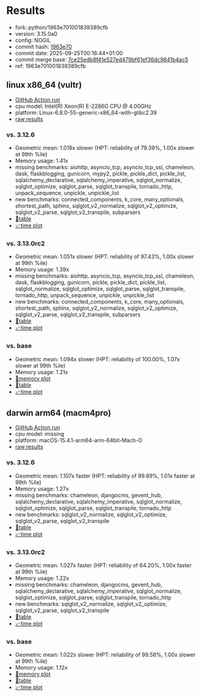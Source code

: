 # Results

- fork: python/1963e701001839389cfb
- version: 3.15.0a0
- config: NOGIL
- commit hash: [1963e70](https://github.com/python/cpython/commit/1963e70)
- commit date: 2025-09-25T00:16:44+01:00
- commit merge base: [7ce25edb8f41e527ed479bf61ef36dc9841b4ac5](https://github.com/python/cpython/commit/7ce25edb8f41e527ed479bf61ef36dc9841b4ac5)
- ref: 1963e701001839389cfb

## linux x86_64 (vultr)

- [GitHub Action run](https://github.com/facebookexperimental/free-threading-benchmarking/actions/runs/17993202013)
- cpu model: Intel(R) Xeon(R) E-2286G CPU @ 4.00GHz
- platform: Linux-6.8.0-55-generic-x86_64-with-glibc2.39
- [raw results](bm-20250925-vultr-x86_64-python-1963e701001839389cfb-3.15.0a0-1963e70.json)

### vs. 3.12.6

- Geometric mean: 1.018x slower (HPT: reliability of 79.39%, 1.00x slower at 99th %ile)
- Memory usage: 1.41x
- missing benchmarks: aiohttp, asyncio_tcp, asyncio_tcp_ssl, chameleon, dask, flaskblogging, gunicorn, mypy2, pickle, pickle_dict, pickle_list, sqlalchemy_declarative, sqlalchemy_imperative, sqlglot_normalize, sqlglot_optimize, sqlglot_parse, sqlglot_transpile, tornado_http, unpack_sequence, unpickle, unpickle_list
- new benchmarks: connected_components, k_core, many_optionals, shortest_path, sphinx, sqlglot_v2_normalize, sqlglot_v2_optimize, sqlglot_v2_parse, sqlglot_v2_transpile, subparsers
- [📄table](bm-20250925-vultr-x86_64-python-1963e701001839389cfb-3.15.0a0-1963e70-vs-3.12.6.md)
- [📈time plot](bm-20250925-vultr-x86_64-python-1963e701001839389cfb-3.15.0a0-1963e70-vs-3.12.6.svg)

### vs. 3.13.0rc2

- Geometric mean: 1.051x slower (HPT: reliability of 97.43%, 1.00x slower at 99th %ile)
- Memory usage: 1.39x
- missing benchmarks: aiohttp, asyncio_tcp, asyncio_tcp_ssl, chameleon, dask, flaskblogging, gunicorn, pickle, pickle_dict, pickle_list, sqlglot_normalize, sqlglot_optimize, sqlglot_parse, sqlglot_transpile, tornado_http, unpack_sequence, unpickle, unpickle_list
- new benchmarks: connected_components, k_core, many_optionals, shortest_path, sphinx, sqlglot_v2_normalize, sqlglot_v2_optimize, sqlglot_v2_parse, sqlglot_v2_transpile, subparsers
- [📄table](bm-20250925-vultr-x86_64-python-1963e701001839389cfb-3.15.0a0-1963e70-vs-3.13.0rc2.md)
- [📈time plot](bm-20250925-vultr-x86_64-python-1963e701001839389cfb-3.15.0a0-1963e70-vs-3.13.0rc2.svg)

### vs. base

- Geometric mean: 1.094x slower (HPT: reliability of 100.00%, 1.07x slower at 99th %ile)
- Memory usage: 1.21x
- [🧠memory plot](bm-20250925-vultr-x86_64-python-1963e701001839389cfb-3.15.0a0-1963e70-vs-base-mem.svg)
- [📄table](bm-20250925-vultr-x86_64-python-1963e701001839389cfb-3.15.0a0-1963e70-vs-base.md)
- [📈time plot](bm-20250925-vultr-x86_64-python-1963e701001839389cfb-3.15.0a0-1963e70-vs-base.svg)

## darwin arm64 (macm4pro)

- [GitHub Action run](https://github.com/facebookexperimental/free-threading-benchmarking/actions/runs/17993202013)
- cpu model: missing
- platform: macOS-15.4.1-arm64-arm-64bit-Mach-O
- [raw results](bm-20250925-macm4pro-arm64-python-1963e701001839389cfb-3.15.0a0-1963e70.json)

### vs. 3.12.6

- Geometric mean: 1.107x faster (HPT: reliability of 99.89%, 1.01x faster at 99th %ile)
- Memory usage: 1.27x
- missing benchmarks: chameleon, djangocms, gevent_hub, sqlalchemy_declarative, sqlalchemy_imperative, sqlglot_normalize, sqlglot_optimize, sqlglot_parse, sqlglot_transpile, tornado_http
- new benchmarks: sqlglot_v2_normalize, sqlglot_v2_optimize, sqlglot_v2_parse, sqlglot_v2_transpile
- [📄table](bm-20250925-macm4pro-arm64-python-1963e701001839389cfb-3.15.0a0-1963e70-vs-3.12.6.md)
- [📈time plot](bm-20250925-macm4pro-arm64-python-1963e701001839389cfb-3.15.0a0-1963e70-vs-3.12.6.svg)

### vs. 3.13.0rc2

- Geometric mean: 1.027x faster (HPT: reliability of 64.20%, 1.00x faster at 99th %ile)
- Memory usage: 1.22x
- missing benchmarks: chameleon, djangocms, gevent_hub, sqlalchemy_declarative, sqlalchemy_imperative, sqlglot_normalize, sqlglot_optimize, sqlglot_parse, sqlglot_transpile, tornado_http
- new benchmarks: sqlglot_v2_normalize, sqlglot_v2_optimize, sqlglot_v2_parse, sqlglot_v2_transpile
- [📄table](bm-20250925-macm4pro-arm64-python-1963e701001839389cfb-3.15.0a0-1963e70-vs-3.13.0rc2.md)
- [📈time plot](bm-20250925-macm4pro-arm64-python-1963e701001839389cfb-3.15.0a0-1963e70-vs-3.13.0rc2.svg)

### vs. base

- Geometric mean: 1.022x slower (HPT: reliability of 99.58%, 1.00x slower at 99th %ile)
- Memory usage: 1.12x
- [🧠memory plot](bm-20250925-macm4pro-arm64-python-1963e701001839389cfb-3.15.0a0-1963e70-vs-base-mem.svg)
- [📄table](bm-20250925-macm4pro-arm64-python-1963e701001839389cfb-3.15.0a0-1963e70-vs-base.md)
- [📈time plot](bm-20250925-macm4pro-arm64-python-1963e701001839389cfb-3.15.0a0-1963e70-vs-base.svg)

